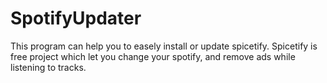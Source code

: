 # SpotifyUpdater
This program can help you to easely install or update spicetify. Spicetify is free project which let you change your spotify, and remove ads while listening to tracks. 
